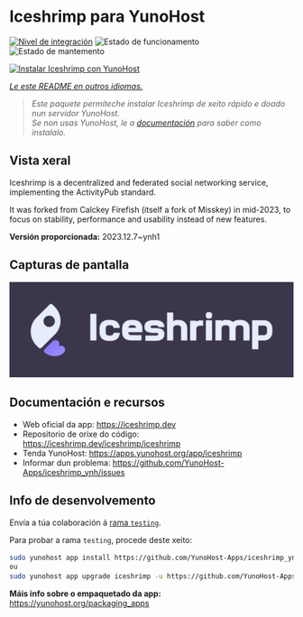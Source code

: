 <!--
NOTA: Este README foi creado automáticamente por <https://github.com/YunoHost/apps/tree/master/tools/readme_generator>
NON debe editarse manualmente.
-->

# Iceshrimp para YunoHost

[![Nivel de integración](https://dash.yunohost.org/integration/iceshrimp.svg)](https://dash.yunohost.org/appci/app/iceshrimp) ![Estado de funcionamento](https://ci-apps.yunohost.org/ci/badges/iceshrimp.status.svg) ![Estado de mantemento](https://ci-apps.yunohost.org/ci/badges/iceshrimp.maintain.svg)

[![Instalar Iceshrimp con YunoHost](https://install-app.yunohost.org/install-with-yunohost.svg)](https://install-app.yunohost.org/?app=iceshrimp)

*[Le este README en outros idiomas.](./ALL_README.md)*

> *Este paquete permíteche instalar Iceshrimp de xeito rápido e doado nun servidor YunoHost.*  
> *Se non usas YunoHost, le a [documentación](https://yunohost.org/install) para saber como instalalo.*

## Vista xeral

Iceshrimp is a decentralized and federated social networking service, implementing the ActivityPub standard.

It was forked from Calckey Firefish (itself a fork of Misskey) in mid-2023, to focus on stability, performance and usability instead of new features.

**Versión proporcionada:** 2023.12.7~ynh1

## Capturas de pantalla

![Captura de pantalla de Iceshrimp](./doc/screenshots/example.jpg)

## Documentación e recursos

- Web oficial da app: <https://iceshrimp.dev>
- Repositorio de orixe do código: <https://iceshrimp.dev/iceshrimp/iceshrimp>
- Tenda YunoHost: <https://apps.yunohost.org/app/iceshrimp>
- Informar dun problema: <https://github.com/YunoHost-Apps/iceshrimp_ynh/issues>

## Info de desenvolvemento

Envía a túa colaboración á [rama `testing`](https://github.com/YunoHost-Apps/iceshrimp_ynh/tree/testing).

Para probar a rama `testing`, procede deste xeito:

```bash
sudo yunohost app install https://github.com/YunoHost-Apps/iceshrimp_ynh/tree/testing --debug
ou
sudo yunohost app upgrade iceshrimp -u https://github.com/YunoHost-Apps/iceshrimp_ynh/tree/testing --debug
```

**Máis info sobre o empaquetado da app:** <https://yunohost.org/packaging_apps>
